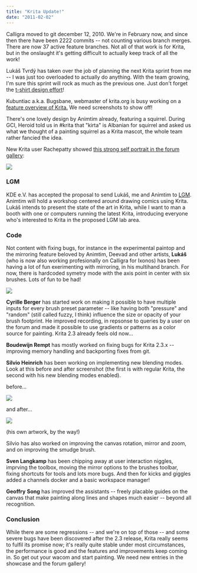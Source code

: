 ```yaml
---
title: "Krita Update!"
date: "2011-02-02"
---
```


Calligra moved to git december 12, 2010. We're in February now, and since then there have been 2222 commits -- not counting various branch merges. There are now 37 active feature branches. Not all of that work is for Krita, but in the onslaught it's getting difficult to actually keep track of all the work!

Lukáš Tvrdý has taken over the job of planning the next Krita sprint from me -- I was just too overloaded to actually do anything. With the team growing, I'm sure this sprint will rock as much as the previous one. Just don't forget the [t-shirt design effort](http://forum.kde.org/viewtopic.php?f=137&t=92453)!

Kubuntiac a.k.a. Bugsbane, webmaster of krita.org is busy working on a [feature overview of Krita.](http://community.kde.org/Krita/v2.3CompleteFeatureList) We need screenshots to show off!  

There's one lovely design by Animtim already, featuring a squirrel. During GCI, Heroid told us in #krita that "kirta" is Albanian for squirrel and asked us what we thought of a painting squirrel as a Krita mascot, the whole team rather fancied the idea.

New Krita user Rachepatty showed [this strong self portrait in the forum gallery](http://forum.kde.org/viewtopic.php?f=138&t=92885):

![](/images/posts/2011/kritaselfportrait1s.jpg)  

### LGM

KDE e.V. has accepted the proposal to send Lukáš, me and Animtim to [LGM](http://www.libregraphicsmeeting.org). Animtim will hold a workshop centered around drawing comics using Krita. Lukáš intends to present the state of the art in Krita, while I want to man a booth with one or computers running the latest Krita, introducing everyone who's interested to Krita in the proposed LGM lab area.

### Code

Not content with fixing bugs, for instance in the experimental paintop and the mirroring feature beloved by Animtim, Deevad and other artists, **Lukáš** (who is now also working profesionally on Calligra for Ixonos) has been having a lot of fun exerimenting with mirroring, in his multihand branch. For now, there is hardcoded symetry mode with the axis point in center with six brushes. Lots of fun to be had!

![](/images/posts/2011/krita_symmetry.jpg)  

**Cyrille Berger** has started work on making it possible to have multiple inputs for every brush preset parameter -- like having both "pressure" and "random" (still called fuzzy, I think) influence the size or opacity of your brush footprint. He improved recording, in repsonse to queries by a user on the forum and made it possible to use gradients or patterns as a color source for painting. Krita 2.3 already feels old now...

**Boudewijn Rempt** has mostly worked on fixing bugs for Krita 2.3.x -- improving memory handling and backporting fixes from git.

**Silvio Heinrich** has been working on implementing new blending modes. Look at this before and after screenshot (the first is with regular Krita, the second with his new blending modes enabled).

before...  

![](/images/posts/2011/composite_modes_before.jpg)

and after...

![](/images/posts/2011/composite_modes_after.jpg)  

(his own artwork, by the way!)  

Silvio has also worked on improving the canvas rotation, mirror and zoom, and on improving the smudge brush.

**Sven Langkamp** has been chipping away at user interaction niggles, imprving the toolbox, moving the mirror options to the brushes toolbar, fixing shortcuts for tools and lots more bugs. And then for kicks and giggles added a channels docker and a basic workspace manager!

**Geoffry** **Song** has improved the assistants -- freely placable guides on the canvas that make painting along lines and shapes much easier -- beyond all recognition.

### Conclusion

While there are some regressions -- and we're on top of those -- and some severe bugs have been discovered after the 2.3 release, Krita really seems to fulfil its promise now; it's really quite stable under most circumstances, the performance is good and the features and improvements keep coming in. So get out your wacom and start painting. We need new entries in the showcase and the forum gallery!
